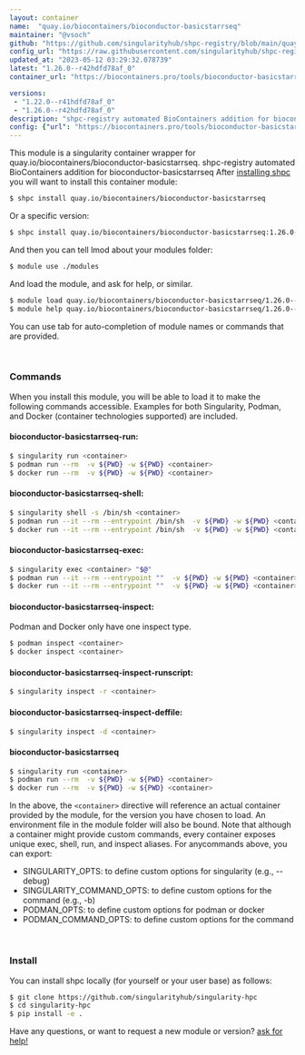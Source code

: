 ```yaml
---
layout: container
name:  "quay.io/biocontainers/bioconductor-basicstarrseq"
maintainer: "@vsoch"
github: "https://github.com/singularityhub/shpc-registry/blob/main/quay.io/biocontainers/bioconductor-basicstarrseq/container.yaml"
config_url: "https://raw.githubusercontent.com/singularityhub/shpc-registry/main/quay.io/biocontainers/bioconductor-basicstarrseq/container.yaml"
updated_at: "2023-05-12 03:29:32.078739"
latest: "1.26.0--r42hdfd78af_0"
container_url: "https://biocontainers.pro/tools/bioconductor-basicstarrseq"

versions:
 - "1.22.0--r41hdfd78af_0"
 - "1.26.0--r42hdfd78af_0"
description: "shpc-registry automated BioContainers addition for bioconductor-basicstarrseq"
config: {"url": "https://biocontainers.pro/tools/bioconductor-basicstarrseq", "maintainer": "@vsoch", "description": "shpc-registry automated BioContainers addition for bioconductor-basicstarrseq", "latest": {"1.26.0--r42hdfd78af_0": "sha256:ef4cefcf6aeac4661974edaa40801ffb87defbdc7711ef4c11f985f66f881ff2"}, "tags": {"1.22.0--r41hdfd78af_0": "sha256:bbffd28ef7b5f697c8f11c91c65b5e14d96af56263c95f7d8054fd573e3edb74", "1.26.0--r42hdfd78af_0": "sha256:ef4cefcf6aeac4661974edaa40801ffb87defbdc7711ef4c11f985f66f881ff2"}, "docker": "quay.io/biocontainers/bioconductor-basicstarrseq"}
---
```


This module is a singularity container wrapper for quay.io/biocontainers/bioconductor-basicstarrseq.
shpc-registry automated BioContainers addition for bioconductor-basicstarrseq
After [installing shpc](#install) you will want to install this container module:


```bash
$ shpc install quay.io/biocontainers/bioconductor-basicstarrseq
```

Or a specific version:

```bash
$ shpc install quay.io/biocontainers/bioconductor-basicstarrseq:1.26.0--r42hdfd78af_0
```

And then you can tell lmod about your modules folder:

```bash
$ module use ./modules
```

And load the module, and ask for help, or similar.

```bash
$ module load quay.io/biocontainers/bioconductor-basicstarrseq/1.26.0--r42hdfd78af_0
$ module help quay.io/biocontainers/bioconductor-basicstarrseq/1.26.0--r42hdfd78af_0
```

You can use tab for auto-completion of module names or commands that are provided.

<br>

### Commands

When you install this module, you will be able to load it to make the following commands accessible.
Examples for both Singularity, Podman, and Docker (container technologies supported) are included.

#### bioconductor-basicstarrseq-run:

```bash
$ singularity run <container>
$ podman run --rm  -v ${PWD} -w ${PWD} <container>
$ docker run --rm  -v ${PWD} -w ${PWD} <container>
```

#### bioconductor-basicstarrseq-shell:

```bash
$ singularity shell -s /bin/sh <container>
$ podman run --it --rm --entrypoint /bin/sh  -v ${PWD} -w ${PWD} <container>
$ docker run --it --rm --entrypoint /bin/sh  -v ${PWD} -w ${PWD} <container>
```

#### bioconductor-basicstarrseq-exec:

```bash
$ singularity exec <container> "$@"
$ podman run --it --rm --entrypoint ""  -v ${PWD} -w ${PWD} <container> "$@"
$ docker run --it --rm --entrypoint ""  -v ${PWD} -w ${PWD} <container> "$@"
```

#### bioconductor-basicstarrseq-inspect:

Podman and Docker only have one inspect type.

```bash
$ podman inspect <container>
$ docker inspect <container>
```

#### bioconductor-basicstarrseq-inspect-runscript:

```bash
$ singularity inspect -r <container>
```

#### bioconductor-basicstarrseq-inspect-deffile:

```bash
$ singularity inspect -d <container>
```



#### bioconductor-basicstarrseq

```bash
$ singularity run <container>
$ podman run --rm  -v ${PWD} -w ${PWD} <container>
$ docker run --rm  -v ${PWD} -w ${PWD} <container>
```


In the above, the `<container>` directive will reference an actual container provided
by the module, for the version you have chosen to load. An environment file in the
module folder will also be bound. Note that although a container
might provide custom commands, every container exposes unique exec, shell, run, and
inspect aliases. For anycommands above, you can export:

 - SINGULARITY_OPTS: to define custom options for singularity (e.g., --debug)
 - SINGULARITY_COMMAND_OPTS: to define custom options for the command (e.g., -b)
 - PODMAN_OPTS: to define custom options for podman or docker
 - PODMAN_COMMAND_OPTS: to define custom options for the command

<br>

### Install

You can install shpc locally (for yourself or your user base) as follows:

```bash
$ git clone https://github.com/singularityhub/singularity-hpc
$ cd singularity-hpc
$ pip install -e .
```

Have any questions, or want to request a new module or version? [ask for help!](https://github.com/singularityhub/singularity-hpc/issues)